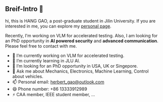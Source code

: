 <!--
 * @Author: 'herbert 'herbert_gao@outlook.com'
 * @Date: 2024-11-14 17:15:19
 * @LastEditors: 'herbert
 * @LastEditTime: 2024-11-14 17:28:38
 * @FilePath: \Herbert-Gao\README.md
 * @Description: 
 * 
 * Copyright (c) 2024 by {Hang Gao}, All Rights Reserved. 
-->
## Breif-Intro 👋
hi, this is HANG GAO, a post-graduate student in Jilin University. If you are interested in me, you can explore my [personal page](https://herbert-gao.github.io/).

Recently, I'm working on VLM for accelerated testing. Also, I am looking for an PhD opportunity in **AI powered security** and **advanced communication**. Please feel free to contact with me.

- 🔭 I’m currently working on VLM for accelerated testing.
- 🌱 I’m currently learning in JLU AI.
- 🤔 I’m looking for an PhD opportunity in USA, UK or Singepore.
- 💬 Ask me about Mechanics, Electronics, Machine Learning, Control about vehicles.
- 📫 Personal email: herbert_gao@outlook.com
- 😄 Phone number: +86 13333912989
- ⚡ CAA member, IEEE student member, ...


